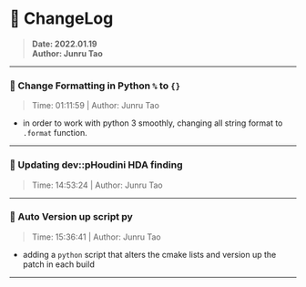 # :hammer: ChangeLog
> __Date: 2022.01.19__<br>
> __Author: Junru Tao__<br>
---

### :electric_plug: Change Formatting in Python `%` to `{}`
> Time: 01:11:59 | Author: Junru Tao
- in order to work with python 3 smoothly, changing all string format to `.format` function.

---


### :electric_plug: Updating dev::pHoudini HDA finding
> Time: 14:53:24 | Author: Junru Tao
---


### :electric_plug: Auto Version up script py
> Time: 15:36:41 | Author: Junru Tao
- adding a `python` script that alters the cmake lists and version up the patch in each build

---


